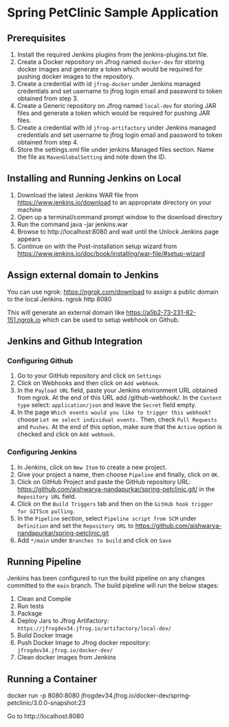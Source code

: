 # Spring PetClinic Sample Application

## Prerequisites

1. Install the required Jenkins plugins from the jenkins-plugins.txt file.
2. Create a Docker repository on Jfrog named `docker-dev` for storing docker images and generate a token which would be required for pushing docker images to the repository.
3. Create a credential with id `jfrog-docker` under Jenkins managed credentials and set username to jfrog login email and password to token obtained from step 3.
4. Create a Generic repository on Jfrog named `local-dev` for storing JAR files and generate a token which would be required for pushing JAR files.
5. Create a credential with id `jfrog-artifactory` under Jenkins managed credentials and set username to jfrog login email and password to token obtained from step 4.
6. Store the settings.xml file under jenkins Managed files section. Name the file as `MavenGlobalSetting` and note down the ID.

## Installing and Running Jenkins on Local
1. Download the latest Jenkins WAR file from https://www.jenkins.io/download to an appropriate directory on your machine
2. Open up a terminal/command prompt window to the download directory
3. Run the command java -jar jenkins.war
4. Browse to http://localhost:8080 and wait until the Unlock Jenkins page appears
5. Continue on with the Post-installation setup wizard from https://www.jenkins.io/doc/book/installing/war-file/#setup-wizard

## Assign external domain to Jenkins
You can use ngrok: https://ngrok.com/download to assign a public domain to the local Jenkins.
ngrok http 8080

This will generate an external domain like https://a5b2-73-231-82-151.ngrok.io which can be used to setup webhook on Github.

## Jenkins and Github Integration
### Configuring Github
1. Go to your GitHub repository and click on `Settings`
2. Click on Webhooks and then click on `Add webhook`.
3. In the `Payload URL` field, paste your Jenkins environment URL obtained from ngrok. At the end of this URL add /github-webhook/. In the `Content type` select: `application/json` and leave the `Secret` field empty.
4. In the page `Which events would you like to trigger this webhook?` choose `Let me select individual events.` Then, check `Pull Requests` and `Pushes`. At the end of this option, make sure that the `Active` option is checked and click on `Add webhook`.

### Configuring Jenkins
1. In Jenkins, click on `New Item` to create a new project.
2. Give your project a name, then choose `Pipeline` and finally, click on `OK`.
3. Click on GitHub Project and paste the GitHub repository URL: https://github.com/aishwarya-nandapurkar/spring-petclinic.git/ in the `Repository URL` field.
4. Click on the `Build Triggers` tab and then on the `GitHub hook trigger for GITScm polling`.
5. In the `Pipeline` section, select `Pipeline script from SCM` under `Definition` and set the `Repository URL` to https://github.com/aishwarya-nandapurkar/spring-petclinic.git
6. Add `*/main` under `Branches to build` and click on `Save`

## Running Pipeline

Jenkins has been configured to run the build pipeline on any changes committed to the `main` branch.
The build pipeline will run the below stages:
1. Clean and Compile
2. Run tests
3. Package
4. Deploy Jars to Jfrog Artifactory: `https://jfrogdev34.jfrog.io/artifactory/local-dev/`
5. Build Docker Image
6. Push Docker Image to Jfrog docker repository: `jfrogdev34.jfrog.io/docker-dev/`
7. Clean docker images from Jenkins

## Running a Container

docker run -p 8080:8080 jfrogdev34.jfrog.io/docker-dev/spring-petclinic/3.0.0-snapshot:23

Go to http://localhost:8080
